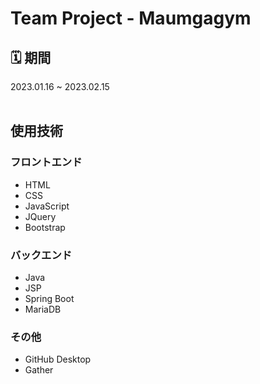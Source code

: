 # Team Project - Maumgagym

## 🗓️ 期間
2023.01.16 ~ 2023.02.15
<br><br>
## 使用技術
### フロントエンド
- HTML
- CSS
- JavaScript
- JQuery
- Bootstrap
### バックエンド
- Java
- JSP
- Spring Boot
- MariaDB
### その他
- GitHub Desktop
- Gather

